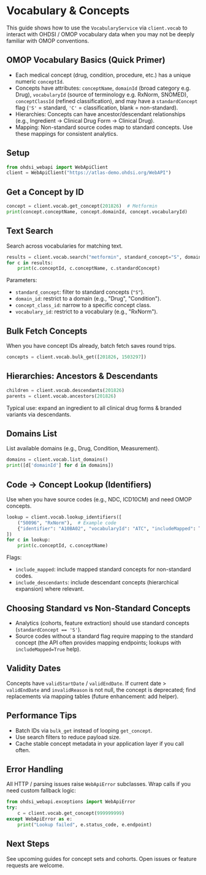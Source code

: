 # Vocabulary & Concepts

This guide shows how to use the `VocabularyService` via `client.vocab` to interact with OHDSI / OMOP vocabulary data when you may not be deeply familiar with OMOP conventions.

## OMOP Vocabulary Basics (Quick Primer)
- Each medical concept (drug, condition, procedure, etc.) has a unique numeric `conceptId`.
- Concepts have attributes: `conceptName`, `domainId` (broad category e.g. Drug), `vocabularyId` (source of terminology e.g. RxNorm, SNOMED), `conceptClassId` (refined classification), and may have a `standardConcept` flag (`'S'` = standard, `'C'` = classification, blank = non-standard).
- Hierarchies: Concepts can have ancestor/descendant relationships (e.g., Ingredient → Clinical Drug Form → Clinical Drug).
- Mapping: Non-standard source codes map to standard concepts. Use these mappings for consistent analytics.

## Setup
```python
from ohdsi_webapi import WebApiClient
client = WebApiClient("https://atlas-demo.ohdsi.org/WebAPI")
```

## Get a Concept by ID
```python
concept = client.vocab.get_concept(201826)  # Metformin
print(concept.conceptName, concept.domainId, concept.vocabularyId)
```

## Text Search
Search across vocabularies for matching text.
```python
results = client.vocab.search("metformin", standard_concept="S", domain_id="Drug", page_size=50)
for c in results:
    print(c.conceptId, c.conceptName, c.standardConcept)
```
Parameters:
- `standard_concept`: filter to standard concepts (`"S"`).
- `domain_id`: restrict to a domain (e.g., "Drug", "Condition").
- `concept_class_id`: narrow to a specific concept class.
- `vocabulary_id`: restrict to a vocabulary (e.g., "RxNorm").

## Bulk Fetch Concepts
When you have concept IDs already, batch fetch saves round trips.
```python
concepts = client.vocab.bulk_get([201826, 1503297])
```

## Hierarchies: Ancestors & Descendants
```python
children = client.vocab.descendants(201826)
parents = client.vocab.ancestors(201826)
```
Typical use: expand an ingredient to all clinical drug forms & branded variants via descendants.

## Domains List
List available domains (e.g., Drug, Condition, Measurement).
```python
domains = client.vocab.list_domains()
print([d['domainId'] for d in domains])
```

## Code → Concept Lookup (Identifiers)
Use when you have source codes (e.g., NDC, ICD10CM) and need OMOP concepts.
```python
lookup = client.vocab.lookup_identifiers([
    ("50096", "RxNorm"),  # Example code
    {"identifier": "A10BA02", "vocabularyId": "ATC", "includeMapped": True},
])
for c in lookup:
    print(c.conceptId, c.conceptName)
```
Flags:
- `include_mapped`: include mapped standard concepts for non-standard codes.
- `include_descendants`: include descendant concepts (hierarchical expansion) where relevant.

## Choosing Standard vs Non-Standard Concepts
- Analytics (cohorts, feature extraction) should use standard concepts (`standardConcept == 'S'`).
- Source codes without a standard flag require mapping to the standard concept (the API often provides mapping endpoints; lookups with `includeMapped=True` help).

## Validity Dates
Concepts have `validStartDate` / `validEndDate`. If current date > `validEndDate` and `invalidReason` is not null, the concept is deprecated; find replacements via mapping tables (future enhancement: add helper).

## Performance Tips
- Batch IDs via `bulk_get` instead of looping `get_concept`.
- Use search filters to reduce payload size.
- Cache stable concept metadata in your application layer if you call often.

## Error Handling
All HTTP / parsing issues raise `WebApiError` subclasses. Wrap calls if you need custom fallback logic:
```python
from ohdsi_webapi.exceptions import WebApiError
try:
    c = client.vocab.get_concept(999999999)
except WebApiError as e:
    print("Lookup failed", e.status_code, e.endpoint)
```

## Next Steps
See upcoming guides for concept sets and cohorts. Open issues or feature requests are welcome.
